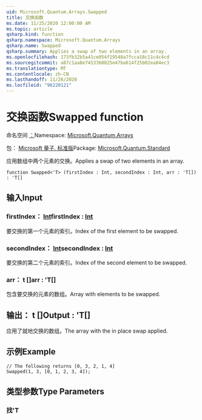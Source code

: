 ```yaml
---
uid: Microsoft.Quantum.Arrays.Swapped
title: 交换函数
ms.date: 11/25/2020 12:00:00 AM
ms.topic: article
qsharp.kind: function
qsharp.namespace: Microsoft.Quantum.Arrays
qsharp.name: Swapped
qsharp.summary: Applies a swap of two elements in an array.
ms.openlocfilehash: 173fb32b5a41ce054f19548a7fcca18c11c4c4cd
ms.sourcegitcommit: a87c1aa8e7453360025e47ba614f25b02ea84ec3
ms.translationtype: MT
ms.contentlocale: zh-CN
ms.lasthandoff: 11/26/2020
ms.locfileid: "96220121"
---
```

# <a name="swapped-function"></a><span data-ttu-id="9e74b-102">交换函数</span><span class="sxs-lookup"><span data-stu-id="9e74b-102">Swapped function</span></span>

<span data-ttu-id="9e74b-103">命名空间 [：](xref:Microsoft.Quantum.Arrays)</span><span class="sxs-lookup"><span data-stu-id="9e74b-103">Namespace: [Microsoft.Quantum.Arrays](xref:Microsoft.Quantum.Arrays)</span></span>

<span data-ttu-id="9e74b-104">包： [Microsoft 量子. 标准版](https://nuget.org/packages/Microsoft.Quantum.Standard)</span><span class="sxs-lookup"><span data-stu-id="9e74b-104">Package: [Microsoft.Quantum.Standard](https://nuget.org/packages/Microsoft.Quantum.Standard)</span></span>


<span data-ttu-id="9e74b-105">应用数组中两个元素的交换。</span><span class="sxs-lookup"><span data-stu-id="9e74b-105">Applies a swap of two elements in an array.</span></span>

```qsharp
function Swapped<'T> (firstIndex : Int, secondIndex : Int, arr : 'T[]) : 'T[]
```


## <a name="input"></a><span data-ttu-id="9e74b-106">输入</span><span class="sxs-lookup"><span data-stu-id="9e74b-106">Input</span></span>

### <a name="firstindex--int"></a><span data-ttu-id="9e74b-107">firstIndex： [Int](xref:microsoft.quantum.lang-ref.int)</span><span class="sxs-lookup"><span data-stu-id="9e74b-107">firstIndex : [Int](xref:microsoft.quantum.lang-ref.int)</span></span>

<span data-ttu-id="9e74b-108">要交换的第一个元素的索引。</span><span class="sxs-lookup"><span data-stu-id="9e74b-108">Index of the first element to be swapped.</span></span>


### <a name="secondindex--int"></a><span data-ttu-id="9e74b-109">secondIndex： [Int](xref:microsoft.quantum.lang-ref.int)</span><span class="sxs-lookup"><span data-stu-id="9e74b-109">secondIndex : [Int](xref:microsoft.quantum.lang-ref.int)</span></span>

<span data-ttu-id="9e74b-110">要交换的第二个元素的索引。</span><span class="sxs-lookup"><span data-stu-id="9e74b-110">Index of the second element to be swapped.</span></span>


### <a name="arr--t"></a><span data-ttu-id="9e74b-111">arr： t []</span><span class="sxs-lookup"><span data-stu-id="9e74b-111">arr : 'T[]</span></span>

<span data-ttu-id="9e74b-112">包含要交换的元素的数组。</span><span class="sxs-lookup"><span data-stu-id="9e74b-112">Array with elements to be swapped.</span></span>



## <a name="output--t"></a><span data-ttu-id="9e74b-113">输出： t []</span><span class="sxs-lookup"><span data-stu-id="9e74b-113">Output : 'T[]</span></span>

<span data-ttu-id="9e74b-114">应用了就地交换的数组。</span><span class="sxs-lookup"><span data-stu-id="9e74b-114">The array with the in place swap applied.</span></span>

## <a name="example"></a><span data-ttu-id="9e74b-115">示例</span><span class="sxs-lookup"><span data-stu-id="9e74b-115">Example</span></span>

```qsharp
// The following returns [0, 3, 2, 1, 4]
Swapped(1, 3, [0, 1, 2, 3, 4]);
```

## <a name="type-parameters"></a><span data-ttu-id="9e74b-116">类型参数</span><span class="sxs-lookup"><span data-stu-id="9e74b-116">Type Parameters</span></span>

### <a name="t"></a><span data-ttu-id="9e74b-117">找</span><span class="sxs-lookup"><span data-stu-id="9e74b-117">'T</span></span>

